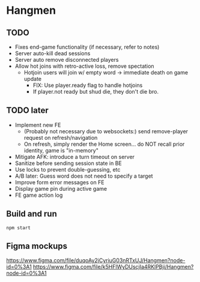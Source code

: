 # Hangmen

## TODO

- Fixes end-game functionality (if necessary, refer to notes)
- Server auto-kill dead sessions
- Server auto remove disconnected players
- Allow hot joins with retro-active loss, remove spectation
  - Hotjoin users will join w/ empty word -> immediate death on game update
    - FIX: Use player.ready flag to handle hotjoins
    - If player.not ready but shud die, they don't die bro.

## TODO later

- Implement new FE
    - (Probably not necessary due to websockets:) send remove-player request on
      refresh/navigation
    - On refresh, simply render the Home screen... do NOT recall prior identity,
      game is "in-memory"
- Mitigate AFK: introduce a turn timeout on server
- Sanitize before sending session state in BE
- Use locks to prevent double-guessing, etc
- A/B later: Guess word does not need to specify a target
- Improve form error messages on FE
- Display game pin during active game
- FE game action log

## Build and run

```
npm start
```

## Figma mockups

https://www.figma.com/file/duqoAy2jCyriuG03nRTxUJ/Hangmen?node-id=0%3A1
https://www.figma.com/file/k5HFlWyDUscjIa4RKlPBji/Hangmen?node-id=0%3A1
